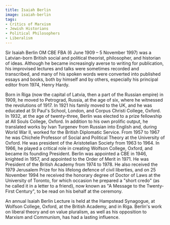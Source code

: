 ```yaml
---
title: Isaiah Berlin
image: isaiah-berlin
tags:
- Critics of Marxism
- Jewish Historians
- Political Philosophers
- Liberalism
---
```

Sir Isaiah Berlin OM CBE FBA (6 June 1909 – 5 November 1997) was a Latvian-born British social and political theorist, philosopher, and historian of ideas. Although he became increasingly averse to writing for publication, his improvised lectures and talks were sometimes recorded and transcribed, and many of his spoken words were converted into published essays and books, both by himself and by others, especially his principal editor from 1974, Henry Hardy.

Born in Riga (now the capital of Latvia, then a part of the Russian empire) in 1909, he moved to Petrograd, Russia, at the age of six, where he witnessed the revolutions of 1917. In 1921 his family moved to the UK, and he was educated at St Paul's School, London, and Corpus Christi College, Oxford. In 1932, at the age of twenty-three, Berlin was elected to a prize fellowship at All Souls College, Oxford. In addition to his own prolific output, he translated works by Ivan Turgenev from Russian into English and, during World War II, worked for the British Diplomatic Service. From 1957 to 1967 he was Chichele Professor of Social and Political Theory at the University of Oxford. He was president of the Aristotelian Society from 1963 to 1964. In 1966, he played a critical role in creating Wolfson College, Oxford, and became its founding President. Berlin was appointed a CBE in 1946, knighted in 1957, and appointed to the Order of Merit in 1971. He was President of the British Academy from 1974 to 1978. He also received the 1979 Jerusalem Prize for his lifelong defence of civil liberties, and on 25 November 1994 he received the honorary degree of Doctor of Laws at the University of Toronto, for which occasion he prepared a "short credo" (as he called it in a letter to a friend), now known as "A Message to the Twenty-First Century", to be read on his behalf at the ceremony.

An annual Isaiah Berlin Lecture is held at the Hampstead Synagogue, at Wolfson College, Oxford, at the British Academy, and in Riga. Berlin's work on liberal theory and on value pluralism, as well as his opposition to Marxism and Communism, has had a lasting influence.